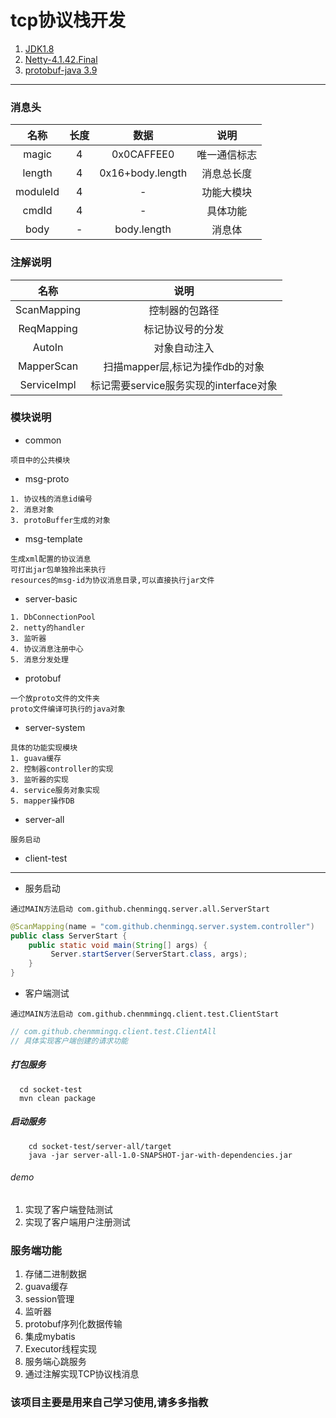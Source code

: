 # tcp协议栈开发

1. [JDK1.8](https://www.oracle.com/technetwork/java/javase/downloads/jdk8-downloads-2133151.html)
2. [Netty-4.1.42.Final](https://netty.io/wiki/)
3. [protobuf-java 3.9](https://github.com/protocolbuffers/protobuf) 
<hr>

### 消息头

| 名称 |长度|数据|说明|
|:---:|:---:|:---:|:---:|
| magic |4 |0x0CAFFEE0|唯一通信标志 |
| length |4|0x16+body.length |消息总长度|
| moduleId | 4|-|功能大模块|
| cmdId  |4|-|具体功能|
| body  |-|body.length|消息体|

### 注解说明

| 名称  | 说明 |
|:---:|:---:|
| ScanMapping  | 控制器的包路径 |
| ReqMapping  | 标记协议号的分发   | 
| AutoIn  | 对象自动注入  |
| MapperScan  | 扫描mapper层,标记为操作db的对象  |
| ServiceImpl  | 标记需要service服务实现的interface对象|

### 模块说明

- common
```text
项目中的公共模块
```
- msg-proto
```text
1. 协议栈的消息id编号
2. 消息对象
3. protoBuffer生成的对象
```
- msg-template
```text
生成xml配置的协议消息
可打出jar包单独拎出来执行
resources的msg-id为协议消息目录,可以直接执行jar文件
```
- server-basic
```text
1. DbConnectionPool
2. netty的handler
3. 监听器
4. 协议消息注册中心
5. 消息分发处理
```
- protobuf
```text
一个放proto文件的文件夹
proto文件编译可执行的java对象
```
- server-system
```text
具体的功能实现模块
1. guava缓存
2. 控制器controller的实现
3. 监听器的实现
4. service服务对象实现
5. mapper操作DB

```
- server-all
```text
服务启动
```
- client-test

<hr>

- 服务启动
```text
通过MAIN方法启动 com.github.chenmingq.server.all.ServerStart
```
```java
@ScanMapping(name = "com.github.chenmingq.server.system.controller")
public class ServerStart {
    public static void main(String[] args) {
         Server.startServer(ServerStart.class, args);
    }
}
```

- 客户端测试
```text
通过MAIN方法启动 com.github.chenmmingq.client.test.ClientStart
```
```java
// com.github.chenmmingq.client.test.ClientAll
// 具体实现客户端创建的请求功能
```

##### 打包服务
```shell script
  cd socket-test 
  mvn clean package
```

##### 启动服务
```shell script
    cd socket-test/server-all/target
    java -jar server-all-1.0-SNAPSHOT-jar-with-dependencies.jar
```

###### demo
1. 实现了客户端登陆测试
2. 实现了客户端用户注册测试

### 服务端功能

1. 存储二进制数据
2. guava缓存
3. session管理
4. 监听器
5. protobuf序列化数据传输
6. 集成mybatis
7. Executor线程实现
8. 服务端心跳服务
9. 通过注解实现TCP协议栈消息

### 该项目主要是用来自己学习使用,请多多指教